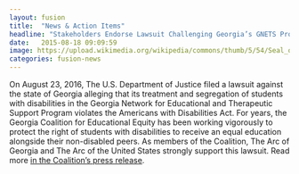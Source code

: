 ```yaml
---
layout: fusion
title:  "News & Action Items"
headline: "Stakeholders Endorse Lawsuit Challenging Georgia’s GNETS Program and Hail it as the Brown vs. Board of Education for Students with Disabilities"
date:   2015-08-18 09:09:59
image: https://upload.wikimedia.org/wikipedia/commons/thumb/5/54/Seal_of_the_United_States_Department_of_Justice.svg/2000px-Seal_of_the_United_States_Department_of_Justice.svg.png
categories: fusion-news
---
```

On August 23, 2016, The U.S. Department of Justice filed a lawsuit against the state of Georgia alleging that its treatment and segregation of students with disabilities in the Georgia Network for Educational and Therapeutic Support Program violates the Americans with Disabilities Act. For years, the Georgia Coalition for Educational Equity has been working vigorously to protect the right of students with disabilities to receive an equal education alongside their non-disabled peers. As members of the Coalition, The Arc of Georgia and The Arc of the United States strongly support this lawsuit. Read more <a href="http://bit.ly/2c4hDZM">in the Coalition’s press release</a>.
